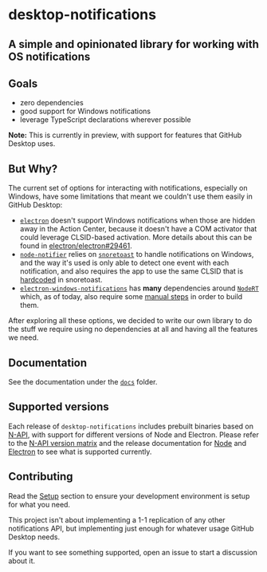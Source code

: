 # desktop-notifications

## A simple and opinionated library for working with OS notifications

## Goals

- zero dependencies
- good support for Windows notifications
- leverage TypeScript declarations wherever possible

**Note:** This is currently in preview, with support for features that GitHub
Desktop uses.

## But Why?

The current set of options for interacting with notifications, especially on
Windows, have some limitations that meant we couldn't use them easily in GitHub
Desktop:

- [`electron`](https://www.electronjs.org/) doesn't support Windows
  notifications when those are hidden away in the Action Center, because it
  doesn't have a COM activator that could leverage CLSID-based activation. More
  details about this can be found in
  [electron/electron#29461](https://github.com/electron/electron/issues/29461).
- [`node-notifier`](https://www.npmjs.com/package/node-notifier) relies on
  [`snoretoast`](https://github.com/KDE/snoretoast) to handle notifications on
  Windows, and the way it's used is only able to detect one event with each
  notification, and also requires the app to use the same CLSID that is
  [hardcoded](https://github.com/KDE/snoretoast/blob/17f88b2c757d54581bb7d5aa4d0d4462c3e75a98/CMakeLists.txt#L5)
  in snoretoast.
- [`electron-windows-notifications`](https://github.com/felixrieseberg/electron-windows-notifications)
  has **many** dependencies around [`NodeRT`](https://github.com/NodeRT/NodeRT)
  which, as of today, also require some
  [manual steps](https://stackoverflow.com/a/54591996/673745) in order to build
  them.

After exploring all these options, we decided to write our own library to do the
stuff we require using no dependencies at all and having all the features we
need.

## Documentation

See the documentation under the
[`docs`](https://github.com/desktop/desktop-notifications/tree/master/docs)
folder.

## Supported versions

Each release of `desktop-notifications` includes prebuilt binaries based on
[N-API](https://nodejs.org/api/n-api.html), with support for different versions
of Node and Electron. Please refer to the
[N-API version matrix](https://nodejs.org/api/n-api.html#node-api-version-matrix)
and the release documentation for [Node](https://github.com/nodejs/Release) and
[Electron](https://electronjs.org/docs/tutorial/support) to see what is
supported currently.

## Contributing

Read the
[Setup](https://github.com/desktop/desktop-notifications/blob/master/docs/index.md#setup)
section to ensure your development environment is setup for what you need.

This project isn't about implementing a 1-1 replication of any other
notifications API, but implementing just enough for whatever usage GitHub
Desktop needs.

If you want to see something supported, open an issue to start a discussion
about it.
